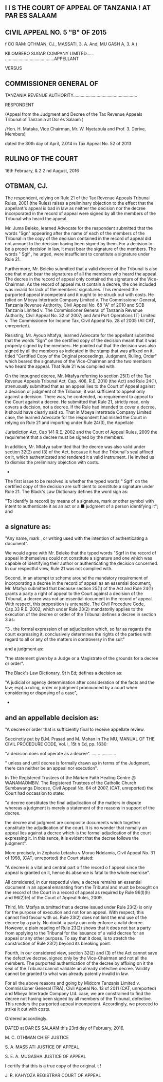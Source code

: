 ## I I S  THE COURT OF APPEAL OF TANZANIA ! AT PAR ES SALAAM

## CIVIL APPEAL NO. 5 "B" OF 2015

f  CO RAM: QTHMAN, CJ., MASSATI, 3. A. And, MU GASH A, 3. A.)

KILOMBERO SUGAR COMPANY LIMITED...... ........................................APPELLANT

VERSUS

## COMMISSIONER GENERAL OF

TANZANIA REVENUE AUTHORITY....................................................

RESPONDENT

(Appeal from the Judgment and Decree of the Tax Revenue Appeals Tribunal of Tanzania at Dsr es Salaam )

/Hon.  H.  Mataka, Vice Chairman,  Mr. W.  Nyetabula and Prof. 3.  Derive, Members)

dated  the 30th  day of April, 2.014 in Tax Appeal No. 52 of 2013

## RULING OF THE COURT

16th   February, &amp; 2 2 nd August,  2016

## OTBMAN, CJ.

The  respondent,  relying  on  Rule  21  of  the  Tax  Revenue  Appeals Tribunal  Rules,  2001  (the Rules)  raises a  preliminary objection to the effect that  the  appellant's  appeal  is  bad  in  law  as  neither  the  decision  nor  the decree incorporated in the record of appeal were signed by all the members of the Tribunal who heard the appeal.

Mr. Juma  Beleko,  learned Advocate for the respondent submitted that the  words "Sgn" appearing  after  the  name  of each  of the  members  of the Tribunal in the copy of the decision contained in the record of appeal did not amount to the decision  having  been signed  by them.  For a decision to be a proper decision in law, it must bear the signature of the members. The words " Sgif ,  he  urged, were insufficient to constitute a signature under Rule 21.

Furthermore,  Mr.  Beieko submitted that a valid decree of the Tribunal is also one that must bear the signatures of all the members who heard the appeal. The decree  in the  record  of appeal  only contained  the  signature of the Vice-Chairman. As the  record of appeal  must contain a decree, the one included was invalid for lack of the members' signatures. This rendered the purported  appeal  incompetent and  it ought to  be struck out with  costs.  He relied  on Mbeya  Intertrade  Company  Limited  v.  The  Commissioner General, Tanzania  Revenue Authority, Civil  Appeal  No.  68 "A" of 2010 and SCB Tanzania Limited v. The Commissioner General of Tanzania Revenue  Authority, Civil Appeal No. 32 of 2007; and Ami Port Operations  (T)  Limited  v.  The  Commissioner for  Income Tax, Civil Appeal  No.  28 of 2005 (All CAT,  unreported).

Resisting, Mr. Ayoub  Mtafya, learned  Advocate  for  the appellant submitted that the words "Sgn" on the certified copy of the decision  meant that it was properly signed by the members. He pointed out that the decision was also signed by all the members as indicated in the stamp that was affixed on  it,  titled  "Certified  Copy  of the  Original  proceedings,  Judgment,  Ruling, Order"  which  beared  the  signatures  of  the  Vice-Chairman  and  the  two members who heard the appeal. That Rule 21 was complied with.

On the impugned decree,  Mr.  Mtafya  referring to section  25(1) of the Tax  Revenue Appeals Tribunal Act,  Cap.  408,  R.E.  2010  (the Act) and  Rule 24(1),  strenuously  submitted  that as  an  appeal  lies  to the  Court of Appeal against a  decision  or judgment of the Tribunal,  it was sufficient to  appeal only against a decision. There was, he contended, no requirement to appeal to the Court against a decree.  He submitted that Rule 21, strictly read, only covers a decision,  not a decree.  If the Rule had  intended to cover a decree, it should  have  clearly  said  so.  That  in Mbeya  Intertrade  Company Limited  case, the learned  Advocate  for  the  respondent  had  misled  the Court in  relying  on  Rule  21  and  importing  under  Rule  24(3),  the Appellate

Jurisdiction Act, Cap  141  R.E.  2002 and the Court of Appeal  Rules,  2009 the requirement that  a decree must be signed by the members.

In addition,  Mr.  Mtafya submitted that the decree was also valid under section  32(2)  and  (3)  of the Act,  because  it  had  the Tribunal's seal  affixed on  it,  which  authenticated and  rendered  it a valid  instrument.  He invited  us to dismiss the preliminary objection with costs.

*

The first issue to be resolved is whether the typed words " Sgrf' on the certified  copy of the  decision  are  sufficient to  constitute  a  signature  under Rule 21. The Black's Law Dictionary defines the word sign as:

"To identify (a record) by means of  a signature, mark or other symbol with intent to authenticate it as an act or a ■ judgment of  a person identifying it"; and

## a signature as:

"Any name, mark , or writing used with the intention of authenticating a document".

We would  agree  with  Mr.  Beleko  that  the  typed  words "Sgrf in  the record  of  appeal  in  themselves  could  not  constitute  a  signature  and  one which was capable of identifying their author or authenticating the decision concerned.  In our respectful view,  Rule 21 was  not complied with.

Second,  in  an  attempt to  scheme  around the  mandatory requirement of incorporating a decree in the record of appeal as an essential  document, Mr.  Mtafya  submitted that because section  25(1) of the Act and  Rule 24(1) grants  a  party  a  right  of  appeal  to  the  Court  against  a  decision  of  the Tribunal,  a  decree was  not an  essential  document  in  the  record  of appeal. With respect, this proposition is untenable. The Civil Procedure Code, Cap.33 R.E.  2002,  which  under  Rule  23(2)  mandatorily applies to the execution  of the decree or order of the Tribunal defines a decree in section 3 as:

"3 .   the formal  expression of  an adjudication which, so far as regards the court expressing it, conclusively determines the rights of the parties with regard to all or any of  the matters in controversy in the suit"

and a judgment as:

"the statement given by a Judge or a Magistrate of the grounds for a decree or order".

The Black's Law Dictionary, 9t h Ed;  defines a decision as:

"A   judicial or  agency determination after consideration of the facts and the law; esp) a ruling,  order or  judgment pronounced by a court when considering or disposing of a case",

*

## and an appellable decision as:

"A decree  or order  that is sufficiently final  to  receive appellate review.

Succinctly  put  by  B.M.  Prasad  and  M.  Mohan  in The  MU,  MANUAL OF THE CIVIL PROCEDURE CODE, Vol.  I,  15t h   Ed,  pp.  1630:

"a decision does not operate as a decree". ....................

" unless and until decree is formally drawn up in terms of the  Judgment, there  can  neither  be  an  appeal  nor execution".

In The Registered Trustees of the Mariam Faith Healing Centre @ WANAMAOMBIV. The Registered Trustees of the Catholic Church Sumbawanga Diocese, Civil Appeal No. 64 of 2007, (CAT, unreported) the Court had occassion to state:

"a decree constitutes the final  adjudication of  the matters in dispute whereas a  judgment is merely a statement of the reasons in support of the decree.

the  decree  and judgment are  composite documents which together constitute the adjudication of  the court. It is no wonder that nomally an appeal  lies against  a decree which is the formal adjudication of the court expressing it.  In this sence,  it is evident that the decree follows the judgment".

More  precisely, in Zepharia  Letashu  v  Moruo  Ndelamia, Civil Appeal  No.  31 of 1998,  (CAT,  unreported) the Court stated:

"A  decree is  a vital  and  central  part  o f  the record  o f  appeal since the appeal  is  granted  on it, hence its  absence is  fatal to the whole exercise".

All  considered,  in  our  respectful  view,  a  decree  remains  an  essential document in an appeal  emanating  from  the Tribunal  and  must be  brought on the record of the Court in a record of appeal as required by Rule 96(l)(h) and 96(2)(e) of the Court of Appeal  Rules,  2009.

Third,  Mr.  Mtafya  submitted that a  decree  issued  under  Rule  23(2)  is only for the  purpose of execution and  not for an  appeal.  With  respect,  this cannot  find  favour  with  us.  Rule  23(2)  does  not  limit  the  end  use  of the decree  by a party. No  doubt,  a  party  can  only  enforce  a  valid  decree. However,  a  plain  reading  of Rule  23(2)  shows that  it does  not  bar a  party from applying to the Tribunal for the issuance of a valid decree for an appeal or any other  purpose.  To say that it does,  is to  stretch  the  construction  of Rule 23(2) beyond its breaking point.

Fourth, in our considered view, section 32(2) and (3) of the Act cannot save the defective decree, signed only by the Vice-Chairman and not all the members. The  purported authentication  of the decree  by affixing  on  it the seal  of  the  Tribunal  cannot  validate  an  already  defective  decree.  Validity cannot be granted to what was already patently invalid in law.

For all  the  above  reasons and  going  by Midcom Tanzania  Limited v.  Commissioner General  (TRA),  Civil Appeal  No.  13 of 2011 (CAT, unreported)  and  Mbeya  Intertrade  Company  Ltd.  case, we  are constrained  to  find  the  decree  not  having  been  signed  by  all  members  of the  Tribunal,  defective.  This  renders  the  purported  appeal  incompetent. Accordingly, we proceed to strike it out with costs.

Ordered accordingly.

DATED at DAR ES SALAAM this 23rd  day of February, 2016.

<!-- image -->

M.  C.  OTHMAN CHIEF JUSTICE

S. A.  MASS  ATI JUSTICE OF APPEAL

S.  E.  A.  MUGASHA JUSTICE OF APPEAL

I  certify that this is a true copy of the original. t !

<!-- image -->

J.  R.  KAHYOZA REGISTRAR COURT OF APPEAL